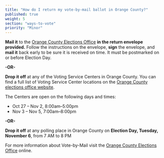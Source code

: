 ```yaml
---
title: "How do I return my vote-by-mail ballot in Orange County?"
published: true
weight: 5
section: "ways-to-vote"
priority: "Minor"
---
```


**Mail it** to the [Orange County Elections Office](#section-election-office-contact) **in the return envelope provided.** Follow the instructions on the envelope, **sign** the envelope, and **mail it** back early to be sure it is received on time. It must be postmarked on or before Election Day.  

**-OR-**  

**Drop it off** at any of the Voting Service Centers in Orange County. You can find a full list of Voting Service Center locations on the [Orange County elections office website](https://www.ocvote.com/voting/current-election-info/2018-general-election-info/vote-centers/). 

The Centers are open on the following days and times:
- Oct 27 – Nov 2, 8:00am–5:00pm 
- Nov 3 – Nov 5, 7:00am–8:00pm    

**-OR-**  

**Drop it off** at any polling place in Orange County on **Election Day, Tuesday, November 6**, from 7 AM to 8 PM  

For more information about Vote-by-Mail visit the [Orange County Elections Office](https://www.ocvote.com/voting/vote-by-mail-voting/) online.  
